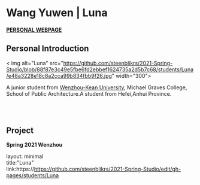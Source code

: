 # Wang Yuwen | Luna
#### [PERSONAL WEBPAGE](https://mimiyandexiaoyu.wixsite.com/my-site)
## Personal Introduction
  
< img alt="Luna" src="https://github.com/steenblikrs/2021-Spring-Studio/blob/88f87e3c49e5fbe6fd2ebbef1624735a2d5b7c68/students/Luna/e48a3228e18c8a2cca99b834fbb9f26.jpg" width="300">

  A junior student from [Wenzhou-Kean University](http://www.wku.edu.cn/), Michael Graves College, School of Public Architecture.A student from Hefei,Anhui Province.

<br>

<br>

## Project
**Spring 2021 Wenzhou**














































layout: minimal    
title:"Luna"  
link:https://https://github.com/steenblikrs/2021-Spring-Studio/edit/gh-pages/students/Luna
